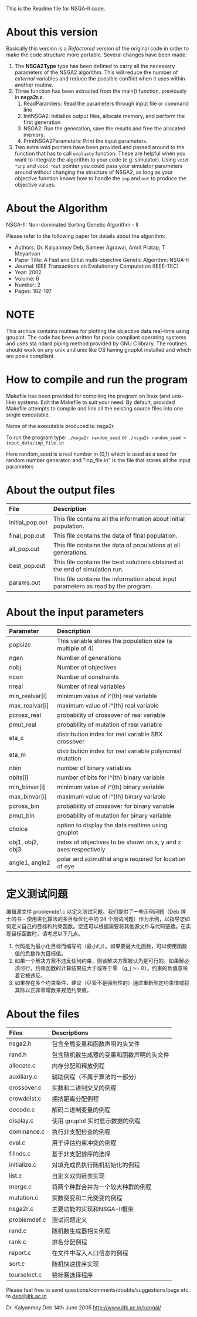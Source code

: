 This is the Readme file for NSGA-II code.


About this version
==================
Basically this version is a *Refactored* version of the original code in order to make the code structure more portable. Several changes have been made:

1. The **NSGA2Type** type has been defined to carry all the necessary parameters of the NSGA2 algorithm. This will reduce the number of _external_ variables and reduce the possible conflict when it uses within another routine.
2. Three function has been extracted from the main() function, previously in **nsga2r.c**. 
	1. ReadParamters: Read the parameters through input file or command line
	2. InitNSGA2: Initialize output files, allocate memory, and perform the first generation
	3. NSGA2: Run the generation, save the results and free the allocated memory.
	4. PrintNSGA2Parameters: Print the input parameters.
3. Two extra void pointers have been provided and passed around to the function that has to call `evaluate` function. These are helpful when you want to integrate the algorithm to your code (e.g. simulator). Using `void *inp` and `void *out` pointer you could pass your simulator parameters around without changing the structure of NSGA2, as long as your objective function knows how to handle the `inp` and `out` to produce the objective values.

About the Algorithm
===================
NSGA-II: Non-dominated Sorting Genetic Algorithm - II

Please refer to the following paper for details about the algorithm:

- Authors: Dr. Kalyanmoy Deb, Sameer Agrawal, Amrit Pratap, T Meyarivan
- Paper Title: A Fast and Elitist multi-objective Genetic Algorithm: NSGA-II
- Journal: IEEE Transactions on Evolutionary Computation (IEEE-TEC)
- Year: 2002
- Volume: 6
- Number: 2
- Pages: 182-197


NOTE
====

This archive contains routines for plotting the objective data real-time using gnuplot. The code has been written for posix compliant operating systems and uses sta
ndard piping method provided by GNU C library. The routines should work on any unix and unix like OS having gnuplot installed and which are posix compliant.



How to compile and run the program
==================================
Makefile has been provided for compiling the program on linux (and unix-like) systems. Edit the Makefile to suit your need. By default, provided Makefile attempts to compile and link all the existing source files into one single executable.

Name of the executable produced is: nsga2r

To run the program type: `./nsga2r random_seed` or `./nsga2r random_seed < input_data/inp_file.in`

Here random_seed is a real number in (0,1) which is used as a seed for random number generator, and "inp_file.in" is the file that stores all the input parameters


About the output files
======================

| File | Description |
|:----------|:------------|
| initial_pop.out | This file contains all the information about initial population. |
| final_pop.out | This file contains the data of final population. |
| all_pop.out | This file contains the data of populations at all generations. |
| best_pop.out | This file contains the best solutions obtained at the end of simulation run. |
| params.out | This file contains the information about input parameters as read by the program. |



About the input parameters
==========================

| Parameter | Description |
|:----------|:------------|
| popsize | This variable stores the population size (a multiple of 4) |
| ngen | Number of generations |
| nobj | Number of objectives |
| ncon | Number of constraints |
| nreal | Number of real variables |
| min_realvar[i] | minimum value of i^{th} real variable |
| max_realvar[i] | maximum value of i^{th} real variable |
| pcross_real | probability of crossover of real variable |
| pmut_real | probability of mutation of real variable |
| eta_c | distribution index for real variable SBX crossover |
| eta_m | distribution index for real variable polynomial mutation |
| nbin | number of binary variables |
| nbits[i] | number of bits for i^{th} binary variable |
| min_binvar[i] | minimum value of i^{th} binary variable |
| max_binvar[i] | maximum value of i^{th} binary variable |
| pcross_bin | probability of crossover for binary variable |
| pmut_bin | probability of mutation for binary variable |
| choice | option to display the data realtime using gnuplot |
| obj1, obj2, obj3 | index of objectives to be shown on x, y and z axes respectively |
| angle1, angle2 | polar and azimuthal angle required for location of eye |



定义测试问题
=========================
编辑源文件 problemdef.c 以定义测试问题。我们提供了一些示例问题（Deb 博士的书 - 使用进化算法的多目标优化中的 24 个测试问题）作为示例，以指导您如何定义自己的目标和约束函数。您还可以根据需要将其他源文件与代码链接。在实现目标函数时，请考虑以下几点。

1. 代码是为最小化目标而编写的（最小f_i）。如果要最大化函数，可以使用函数值的负数作为目标值。
2. 如果一个解决方案不违反任何约束，则该解决方案被认为是可行的。如果解必须可行，约束函数的计算结果应大于或等于零 （g_j >= 0）。约束的负值意味着它被违反。
3. 如果存在多个约束条件，建议（尽管不是强制性的）通过重新制定约束值或将其除以正非零常数来规范约束值。

About the files
===============

| Files | Descriptions |
|:-----------|:------------|
| nsga2.h | 包含全局变量和函数声明的头文件 |
| rand.h | 包含随机数生成器的变量和函数声明的头文件 |
| allocate.c | 内存分配和释放例程 |
| auxiliary.c | 辅助例程（不属于算法的一部分） |
| crossover.c | 实数和二进制交叉的例程 |
| crowddist.c | 拥挤距离分配例程 |
| decode.c | 解码二进制变量的例程 |
| display.c | 使用 gnuplot 实时显示数据的例程 |
| dominance.c | 执行非支配检查的例程 |
| eval.c | 用于评估约束冲突的例程 |
| fillnds.c | 基于非支配排序的选择 |
| initialize.c | 对填充成员执行随机初始化的例程 |
| list.c | 自定义双向链表实现 |
| merge.c | 将两个种群合并为一个较大种群的例程 |
| mutation.c | 实数突变和二元突变的例程 |
| nsga2r.c | 主要功能的实现和NSGA-II框架 |
| problemdef.c | 测试问题定义 |
| rand.c | 随机数生成器相关例程 |
| rank.c | 排名分配例程 |
| report.c | 在文件中写入人口信息的例程 |
| sort.c | 随机快速排序实现 |
| tourselect.c | 锦标赛选择程序 |


Please feel free to send questions/comments/doubts/suggestions/bugs
etc. to deb@iitk.ac.in

Dr. Kalyanmoy Deb
14th June 2005
http://www.iitk.ac.in/kangal/

